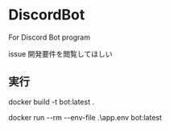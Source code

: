 # DiscordBot
For Discord Bot program

issue 開発要件を閲覧してほしい

## 実行
docker build -t bot:latest .

docker run --rm --env-file .\app\.env bot:latest
